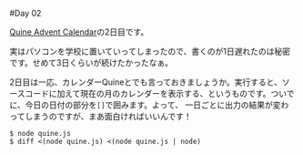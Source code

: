 #Day 02

[Quine Advent Calendar](http://www.adventar.org/calendars/645)の2日目です。

実はパソコンを学校に置いていってしまったので、書くのが1日遅れたのは秘密です。せめて3日くらいが続けたかったなぁ。

2日目は一応、カレンダーQuineとでも言っておきましょうか。実行すると、ソースコードに加えて現在の月のカレンダーを表示する、というものです。ついでに、今日の日付の部分を`[]`で囲みます。よって、
一日ごとに出力の結果が変わってしまうのですが、まあ面白ければいいんです！

```
$ node quine.js
$ diff <(node quine.js) <(node quine.js | node)
```
